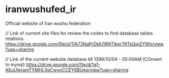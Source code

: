 # iranwushufed_ir
Official website of Iran wushu federation

// Link of current site files for review the codes to find database tables relations.
https://drive.google.com/file/d/11A73NaPrDkEi1RNTlkqr79TkQpjZY9fn/view?usp=sharing

// Link of the current website database till 1399/10/04 - 05:00AM (COnvert to mysql)
https://drive.google.com/file/d/1g1-AEuUIeramTYMHL0qCwyoCCEY6BUep/view?usp=sharing
